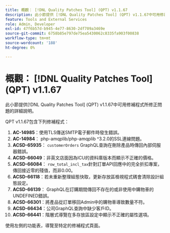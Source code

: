 ```yaml
---
title: 概觀： [!DNL Quality Patches Tool] (QPT) v1.1.67
description: 此小節提供 [!DNL Quality Patches Tool] (QPT) v1.1.67中可用修補程式所修正問題的詳細說明。
feature: Tools and External Services
role: Admin, Developer
exl-id: 47f6b57d-b945-4e77-8630-2df709a3469e
source-git-commit: 6758b85e797de75ea5430062c8335fa903f00838
workflow-type: tm+mt
source-wordcount: '188'
ht-degree: 0%

---
```


# 概觀： [!DNL Quality Patches Tool] (QPT) v1.1.67

此小節提供[!DNL Quality Patches Tool] (QPT) v1.1.67中可用修補程式所修正問題的詳細說明。

QPT v1.1.67包含下列修補程式：
1. **AC-14985**：使用TLS傳送SMTP電子郵件時發生錯誤。
1. **AC-14984**： php-amqplib/php-amqplib ^3.2.0的SSL連線問題。
1. **ACSD-65935**： `customerOrders` GraphQL查詢在刪除產品時傳回內部伺服器錯誤。
1. **ACSD-66049**：非英文店面因為ICU的資料庫版本而顯示不正確的價格。
1. **ACSD-66084**： `row_total_incl_tax`針對訂單API回應中的完全折扣專案，傳回接近零的殘值，而非0.00。
1. **ACSD-66118**：若未重新整理組態快取，更新存放區檢視程式碼會清除設計組態設定。
1. **ACSD-66139**： GraphQL在訂購期間傳回不存在的或非使用中購物車的UNDEFINED錯誤。
1. **ACSD-66301**：將產品從訂單移回Admin中的購物車導致數量不符。
1. **ACSD-66434**：公司GraphQL查詢中缺少客戶ID。
1. **ACSD-66441**：階層式導覽在多存放區設定中顯示不正確的屬性選項。

使用左側的功能表，導覽至特定的修補程式頁面。
